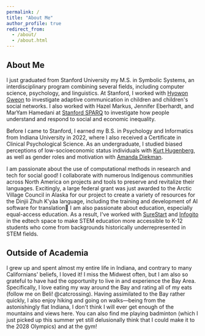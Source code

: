 ```yaml
---
permalink: /
title: "About Me"
author_profile: true
redirect_from: 
  - /about/
  - /about.html
---
```


## About Me
I just graduated from Stanford University my M.S. in Symbolic Systems, an interdisciplinary program combining several fields, including computer science, psychology, and linguistics. At Stanford, I worked with [Hyowon Gweon](https://sll.stanford.edu) to investigate adaptive communication in children and children's social networks. I also worked with Hazel Markus, Jennifer Eberhardt, and MarYam Hamedani at [Stanford SPARQ](https://sparq.stanford.edu) to investigate how people understand and respond to social and economic inequality.

Before I came to Stanford, I earned my B.S. in Psychology and Informatics from Indiana University in 2022, where I also received a Certificate in Clinical Psychological Science. As an undergraduate, I studied biased perceptions of low-socioeconomic status individuals with [Kurt Hugenberg](https://hugenberg.lab.indiana.edu/index.html), as well as gender roles and motivation with [Amanda Diekman](https://socialroles.lab.indiana.edu/index.html).

I am passionate about the use of computational methods in research and tech for social good! I collaborate with numerous Indigenous communities across North America on projects and tools to preserve and revitalize their languages. Excitingly, a large federal grant was just awarded to the Arctic Village Council in Alaska for our project to create a variety of resources for the Dinjii Zhuh Kʼyàa language, including the training and development of AI software for translation🥳 I am also passionate about education, especially equal-access education. As a result, I've worked with [SureStart](https://mysurestart.com/) and [Infogito](https://www.linkedin.com/company/infogito) in the edtech space to make STEM education more accessible to K-12 students who come from backgrounds historically underrepresented in STEM fields.

## Outside of Academia
I grew up and spent almost my entire life in Indiana, and contrary to many Californians' beliefs, I loved it! I miss the Midwest often, but I am also so grateful to have had the opportunity to live in and experience the Bay Area. Specifically, I love eating my way around the Bay and rating all of my eats (follow me on Beli! @catcrossing). Having assimilated to the Bay rather quickly, I also enjoy hiking and going on walks—being from the astonishingly flat Indiana, I don't think I will ever get enough of the mountains and views here. You can also find me playing badminton (which I just picked up this summer yet still delusionally think that I could make it to the 2028 Olympics) and at the gym! 


